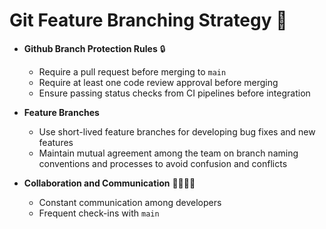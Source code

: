 # Git Feature Branching Strategy 🌳

- **Github Branch Protection Rules** 🔒

  - Require a pull request before merging to `main`
  - Require at least one code review approval before merging
  - Ensure passing status checks from CI pipelines before integration

- **Feature Branches**

  - Use short-lived feature branches for developing bug fixes and new features
  - Maintain mutual agreement among the team on branch naming conventions and processes to avoid confusion and conflicts

- **Collaboration and Communication** 🧑‍💻👩‍💻
  - Constant communication among developers
  - Frequent check-ins with `main`
